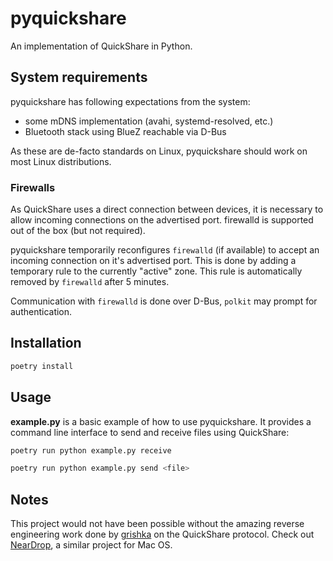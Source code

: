 # pyquickshare

An implementation of QuickShare in Python.

## System requirements

pyquickshare has following expectations from the system:
- some mDNS implementation (avahi, systemd-resolved, etc.)
- Bluetooth stack using BlueZ reachable via D-Bus

As these are de-facto standards on Linux, pyquickshare should work on most Linux distributions.

### Firewalls

As QuickShare uses a direct connection between devices, it is necessary to allow incoming connections on the advertised port. firewalld is supported out of the box (but not required).

pyquickshare temporarily reconfigures `firewalld` (if available) to accept an incoming connection on it's advertised port.
This is done by adding a temporary rule to the currently "active" zone.
This rule is automatically removed by `firewalld` after 5 minutes.

Communication with `firewalld` is done over D-Bus, `polkit` may prompt for authentication.
## Installation

```bash
poetry install
```

## Usage

**example.py** is a basic example of how to use pyquickshare.
It provides a command line interface to send and receive files using QuickShare:

```bash
poetry run python example.py receive
```

```bash
poetry run python example.py send <file>
```


## Notes

This project would not have been possible without the amazing reverse engineering work done by [grishka](https://github.com/grishka/) on the QuickShare protocol.
Check out [NearDrop](https://github.com/grishka/NearDrop/), a similar project for Mac OS.